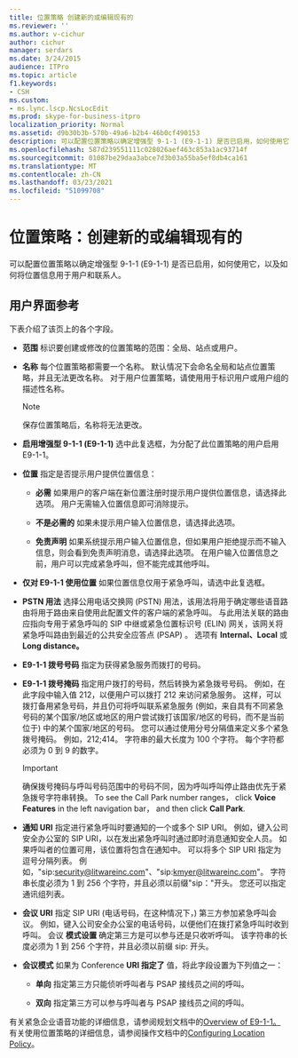 ```yaml
---
title: 位置策略 创建新的或编辑现有的
ms.reviewer: ''
ms.author: v-cichur
author: cichur
manager: serdars
ms.date: 3/24/2015
audience: ITPro
ms.topic: article
f1.keywords:
- CSH
ms.custom:
- ms.lync.lscp.NcsLocEdit
ms.prod: skype-for-business-itpro
localization_priority: Normal
ms.assetid: d9b30b3b-570b-49a6-b2b4-46b0cf490153
description: 可以配置位置策略以确定增强型 9-1-1 (E9-1-1) 是否已启用，如何使用它，以及如何将位置信息用于用户和联系人。
ms.openlocfilehash: 587d239551111c028026aef463c853a1ac93714f
ms.sourcegitcommit: 01087be29daa3abce7d3b03a55ba5ef8db4ca161
ms.translationtype: MT
ms.contentlocale: zh-CN
ms.lasthandoff: 03/23/2021
ms.locfileid: "51099708"
---
```

# <a name="location-policy-create-new-or-edit-existing"></a>位置策略：创建新的或编辑现有的

可以配置位置策略以确定增强型 9-1-1 (E9-1-1) 是否已启用，如何使用它，以及如何将位置信息用于用户和联系人。

## <a name="ui-reference"></a>用户界面参考

下表介绍了该页上的各个字段。

- **范围** 标识要创建或修改的位置策略的范围：全局、站点或用户。

- **名称** 每个位置策略都需要一个名称。 默认情况下会命名全局和站点位置策略，并且无法更改名称。 对于用户位置策略，请使用用于标识用户或用户组的描述性名称。

    > [!NOTE]
    > 保存位置策略后，名称将无法更改。

- **启用增强型 9-1-1 (E9-1-1)** 选中此复选框，为分配了此位置策略的用户启用 E9-1-1。

- **位置** 指定是否提示用户提供位置信息：

  - **必需** 如果用户的客户端在新位置注册时提示用户提供位置信息，请选择此选项。 用户无需输入位置信息即可消除提示。

  - **不是必需的** 如果未提示用户输入位置信息，请选择此选项。

  - **免责声明** 如果系统提示用户输入位置信息，但如果用户拒绝提示而不输入信息，则会看到免责声明消息，请选择此选项。 在用户输入位置信息之前，用户可以完成紧急呼叫，但不能完成其他呼叫。

- **仅对 E9-1-1 使用位置** 如果位置信息仅用于紧急呼叫，请选中此复选框。

- **PSTN 用法** 选择公用电话交换网 (PSTN) 用法，该用法将用于确定哪些语音路由将用于路由来自使用此配置文件的客户端的紧急呼叫。 与此用法关联的路由应指向专用于紧急呼叫的 SIP 中继或紧急位置标识号 (ELIN) 网关，该网关将紧急呼叫路由到最近的公共安全应答点 (PSAP) 。 选项有 **Internal、Local** 或 **Long distance。** 

- **E9-1-1 拨号号码** 指定为获得紧急服务而拨打的号码。

- **E9-1-1 拨号掩码** 指定用户拨打的号码，然后转换为紧急拨号号码。 例如，在此字段中输入值 212，以便用户可以拨打 212 来访问紧急服务。 这样，可以拨打备用紧急号码，并且仍可将呼叫联系紧急服务 (例如，来自具有不同紧急号码的某个国家/地区或地区的用户尝试拨打该国家/地区的号码，而不是当前位于) 中的某个国家/地区的号码。 您可以通过使用分号分隔值来定义多个紧急拨号掩码。 例如，212;414。 字符串的最大长度为 100 个字符。 每个字符都必须为 0 到 9 的数字。

    > [!IMPORTANT]
    > 确保拨号掩码与呼叫号码范围中的号码不同，因为呼叫呼叫停止路由优先于紧急拨号字符串转换。 To see the Call Park number ranges， click **Voice Features** in the left navigation bar， and then click **Call Park**.

- **通知 URI** 指定进行紧急呼叫时要通知的一个或多个 SIP URI。 例如，键入公司安全办公室的 SIP URI，以在发出紧急呼叫时通过即时消息通知安全人员。 如果呼叫者的位置可用，该位置将包含在通知中。 可以将多个 SIP URI 指定为逗号分隔列表。 例如，"sip:security@litwareinc.com"、"sip:kmyer@litwareinc.com"。 字符串长度必须为 1 到 256 个字符，并且必须以前缀"sip："开头。 您还可以指定通讯组列表。

- **会议 URI** 指定 SIP URI (电话号码，在这种情况下，) 第三方参加紧急呼叫会议。 例如，键入公司安全办公室的电话号码，以便他们在拨打紧急呼叫时收到呼叫。 会议 **模式设置** 确定第三方是可以参与还是只收听呼叫。 该字符串的长度必须为 1 到 256 个字符，并且必须以前缀 sip: 开头。

- **会议模式** 如果为 Conference **URI 指定了** 值，将此字段设置为下列值之一：

  - **单向** 指定第三方只能侦听呼叫者与 PSAP 接线员之间的呼叫。

  - **双向** 指定第三方可以参与呼叫者与 PSAP 接线员之间的呼叫。

有关紧急企业语音功能的详细信息，请参阅规划文档中的[Overview of E9-1-1。](/previous-versions/office/lync-server-2013/lync-server-2013-overview-of-e9-1-1) 有关使用位置策略的详细信息，请参阅操作文档中的[Configuring Location Policy](/previous-versions/office/lync-server-2013/lync-server-2013-viewing-location-policy-information)。